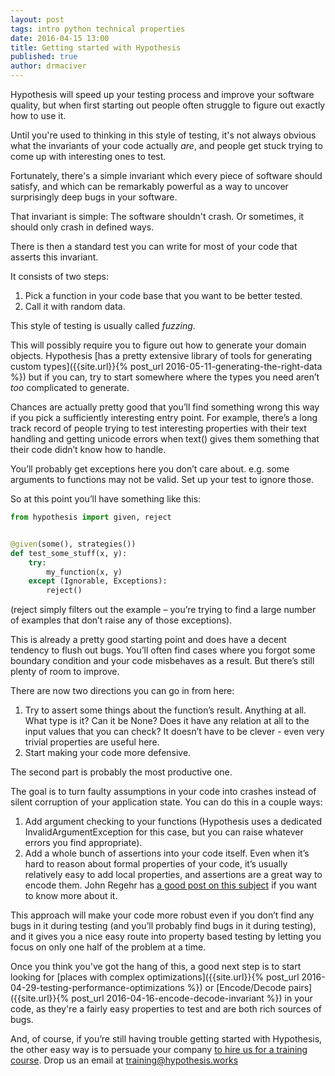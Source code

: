 ```yaml
---
layout: post
tags: intro python technical properties
date: 2016-04-15 13:00
title: Getting started with Hypothesis
published: true
author: drmaciver
---
```


Hypothesis will speed up your testing process and improve your software quality,
but when first starting out people often struggle to figure out exactly how to use it.

Until you're used to thinking in this style of testing, it's not always obvious what the invariants of your
code actually *are*, and people get stuck trying to come up with interesting ones to test.

Fortunately, there's a simple invariant which every piece of software should satisfy, and which can be
remarkably powerful as a way to uncover surprisingly deep bugs in your software.

<!--more-->

That invariant is simple: The software shouldn't crash. Or sometimes, it should only crash in defined
ways.

There is then a standard test you can write for most of your code that asserts this
invariant.

It consists of two steps:

1. Pick a function in your code base that you want to be better tested.
2. Call it with random data.

This style of testing is usually called *fuzzing*.

This will possibly require you to figure out how to generate your domain objects. Hypothesis
[has a pretty extensive library of tools for generating custom types]({{site.url}}{% post_url 2016-05-11-generating-the-right-data %})
but if you can, try to start somewhere where the types you need aren’t *too* complicated to generate.

Chances are actually pretty good that you’ll find something wrong this way if you pick a
sufficiently interesting entry point. For example, there’s a long track record of people trying to
test interesting properties with their text handling and getting unicode errors when text()
gives them something that their code didn’t know how to handle.

You’ll probably get exceptions here you don’t care about. e.g. some arguments to functions may not be valid.
Set up your test to ignore those.

So at this point you’ll have something like this:

```python
from hypothesis import given, reject


@given(some(), strategies())
def test_some_stuff(x, y):
    try:
        my_function(x, y)
    except (Ignorable, Exceptions):
        reject()
```

(reject simply filters out the example – you’re trying to find a large number of examples that don’t raise any of those exceptions).

This is already a pretty good starting point and does have a decent tendency to flush out bugs. You’ll often
find cases where you forgot some boundary condition and your code misbehaves as a result. But there’s still plenty of room to improve.

There are now two directions you can go in from here:

1. Try to assert some things about the function’s result. Anything at all. What type is it?
   Can it be None? Does it have any relation at all to the input values that you can check?
   It doesn’t have to be clever - even very trivial properties are useful here.
2. Start making your code more defensive.

The second part is probably the most productive one.

The goal is to turn faulty assumptions in your code into crashes instead of silent corruption of your application state. You can do this in a couple ways:

1. Add argument checking to your functions (Hypothesis uses a dedicated InvalidArgumentException for this case, but you can raise whatever errors you find appropriate).
2. Add a whole bunch of assertions into your code itself.
Even when it’s hard to reason about formal properties of your code, it’s usually relatively easy to add local properties, and assertions are a great way to encode them. John Regehr has [a good post on this subject](http://blog.regehr.org/archives/1091) if you want to know more about it.

This approach will make your code more robust even if you don’t find any bugs in it during testing (and you’ll probably find bugs in it during testing), and it gives you a nice easy route into property based testing by letting you focus on only one half of the problem at a time.

Once you think you've got the hang of this, a good next step is to start looking for 
[places with complex optimizations]({{site.url}}{% post_url 2016-04-29-testing-performance-optimizations %}) or
[Encode/Decode pairs]({{site.url}}{% post_url 2016-04-16-encode-decode-invariant %}) in
your code, as they're a fairly easy properties to test and are both rich sources of bugs.

And, of course, if you’re still having trouble getting started with Hypothesis, the other easy way is to persuade your company [to hire us for a training course](/training/). Drop us an email at [training@hypothesis.works](mailto:training@hypothesis.works])
